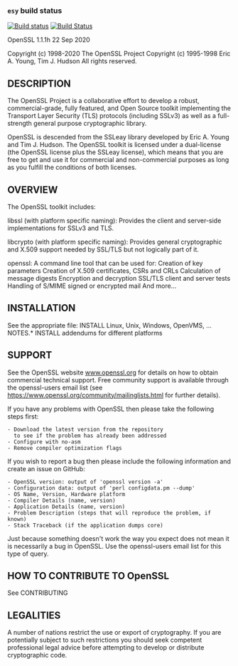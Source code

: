 ### `esy` build status
[![Build status](https://ci.appveyor.com/api/projects/status/54y3s6ip6ti7y3vm/branch/esy?svg=true)](https://ci.appveyor.com/project/bryphe/esy-openssl/branch/esy)
[![Build Status](https://travis-ci.org/bryphe/esy-openssl.svg?branch=esy)](https://travis-ci.org/bryphe/esy-openssl)

OpenSSL 1.1.1h 22 Sep 2020

 Copyright (c) 1998-2020 The OpenSSL Project
 Copyright (c) 1995-1998 Eric A. Young, Tim J. Hudson
 All rights reserved.

 DESCRIPTION
 -----------

 The OpenSSL Project is a collaborative effort to develop a robust,
 commercial-grade, fully featured, and Open Source toolkit implementing the
 Transport Layer Security (TLS) protocols (including SSLv3) as well as a
 full-strength general purpose cryptographic library.

 OpenSSL is descended from the SSLeay library developed by Eric A. Young
 and Tim J. Hudson.  The OpenSSL toolkit is licensed under a dual-license (the
 OpenSSL license plus the SSLeay license), which means that you are free to
 get and use it for commercial and non-commercial purposes as long as you
 fulfill the conditions of both licenses.

 OVERVIEW
 --------

 The OpenSSL toolkit includes:

 libssl (with platform specific naming):
     Provides the client and server-side implementations for SSLv3 and TLS.

 libcrypto (with platform specific naming):
     Provides general cryptographic and X.509 support needed by SSL/TLS but
     not logically part of it.

 openssl:
     A command line tool that can be used for:
        Creation of key parameters
        Creation of X.509 certificates, CSRs and CRLs
        Calculation of message digests
        Encryption and decryption
        SSL/TLS client and server tests
        Handling of S/MIME signed or encrypted mail
        And more...

 INSTALLATION
 ------------

 See the appropriate file:
        INSTALL         Linux, Unix, Windows, OpenVMS, ...
        NOTES.*         INSTALL addendums for different platforms

 SUPPORT
 -------

 See the OpenSSL website www.openssl.org for details on how to obtain
 commercial technical support. Free community support is available through the
 openssl-users email list (see
 https://www.openssl.org/community/mailinglists.html for further details).

 If you have any problems with OpenSSL then please take the following steps
 first:

    - Download the latest version from the repository
      to see if the problem has already been addressed
    - Configure with no-asm
    - Remove compiler optimization flags

 If you wish to report a bug then please include the following information
 and create an issue on GitHub:

    - OpenSSL version: output of 'openssl version -a'
    - Configuration data: output of 'perl configdata.pm --dump'
    - OS Name, Version, Hardware platform
    - Compiler Details (name, version)
    - Application Details (name, version)
    - Problem Description (steps that will reproduce the problem, if known)
    - Stack Traceback (if the application dumps core)

 Just because something doesn't work the way you expect does not mean it
 is necessarily a bug in OpenSSL. Use the openssl-users email list for this type
 of query.

 HOW TO CONTRIBUTE TO OpenSSL
 ----------------------------

 See CONTRIBUTING

 LEGALITIES
 ----------

 A number of nations restrict the use or export of cryptography. If you
 are potentially subject to such restrictions you should seek competent
 professional legal advice before attempting to develop or distribute
 cryptographic code.
